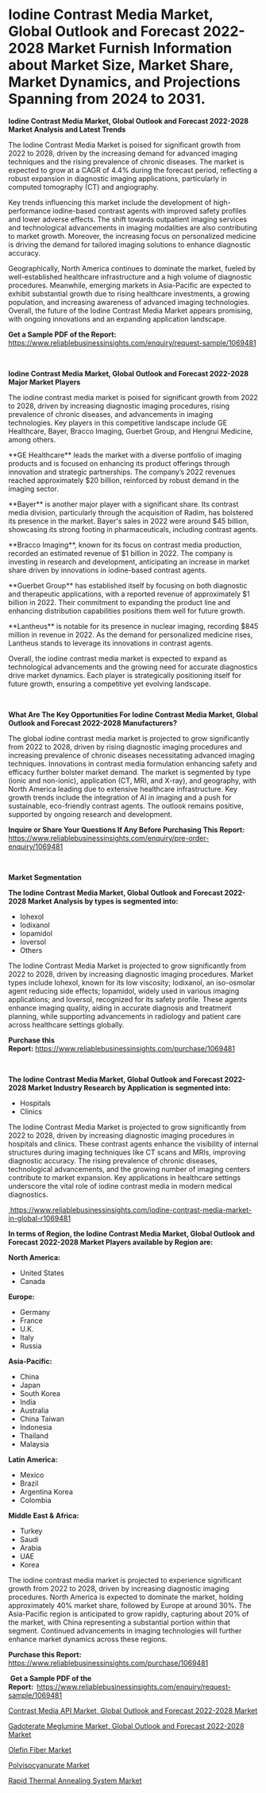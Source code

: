 <p><h1>Iodine Contrast Media Market, Global Outlook and Forecast 2022-2028 Market Furnish Information about Market Size, Market Share, Market Dynamics, and Projections Spanning from 2024 to 2031.</h1></p><p><strong>Iodine Contrast Media Market, Global Outlook and Forecast 2022-2028 Market Analysis and Latest Trends</strong></p>
<p><p>The Iodine Contrast Media Market is poised for significant growth from 2022 to 2028, driven by the increasing demand for advanced imaging techniques and the rising prevalence of chronic diseases. The market is expected to grow at a CAGR of 4.4% during the forecast period, reflecting a robust expansion in diagnostic imaging applications, particularly in computed tomography (CT) and angiography.</p><p>Key trends influencing this market include the development of high-performance iodine-based contrast agents with improved safety profiles and lower adverse effects. The shift towards outpatient imaging services and technological advancements in imaging modalities are also contributing to market growth. Moreover, the increasing focus on personalized medicine is driving the demand for tailored imaging solutions to enhance diagnostic accuracy.</p><p>Geographically, North America continues to dominate the market, fueled by well-established healthcare infrastructure and a high volume of diagnostic procedures. Meanwhile, emerging markets in Asia-Pacific are expected to exhibit substantial growth due to rising healthcare investments, a growing population, and increasing awareness of advanced imaging technologies. Overall, the future of the Iodine Contrast Media Market appears promising, with ongoing innovations and an expanding application landscape.</p></p>
<p><strong>Get a Sample PDF of the Report:&nbsp;</strong> <a href="https://www.reliablebusinessinsights.com/enquiry/request-sample/1069481">https://www.reliablebusinessinsights.com/enquiry/request-sample/1069481</a></p>
<p>&nbsp;</p>
<p><strong>Iodine Contrast Media Market, Global Outlook and Forecast 2022-2028 Major Market Players</strong></p>
<p><p>The iodine contrast media market is poised for significant growth from 2022 to 2028, driven by increasing diagnostic imaging procedures, rising prevalence of chronic diseases, and advancements in imaging technologies. Key players in this competitive landscape include GE Healthcare, Bayer, Bracco Imaging, Guerbet Group, and Hengrui Medicine, among others.</p><p>**GE Healthcare** leads the market with a diverse portfolio of imaging products and is focused on enhancing its product offerings through innovation and strategic partnerships. The company’s 2022 revenues reached approximately $20 billion, reinforced by robust demand in the imaging sector.</p><p>**Bayer** is another major player with a significant share. Its contrast media division, particularly through the acquisition of Radim, has bolstered its presence in the market. Bayer's sales in 2022 were around $45 billion, showcasing its strong footing in pharmaceuticals, including contrast agents.</p><p>**Bracco Imaging**, known for its focus on contrast media production, recorded an estimated revenue of $1 billion in 2022. The company is investing in research and development, anticipating an increase in market share driven by innovations in iodine-based contrast agents.</p><p>**Guerbet Group** has established itself by focusing on both diagnostic and therapeutic applications, with a reported revenue of approximately $1 billion in 2022. Their commitment to expanding the product line and enhancing distribution capabilities positions them well for future growth.</p><p>**Lantheus** is notable for its presence in nuclear imaging, recording $845 million in revenue in 2022. As the demand for personalized medicine rises, Lantheus stands to leverage its innovations in contrast agents.</p><p>Overall, the iodine contrast media market is expected to expand as technological advancements and the growing need for accurate diagnostics drive market dynamics. Each player is strategically positioning itself for future growth, ensuring a competitive yet evolving landscape.</p></p>
<p>&nbsp;</p>
<p><strong>What Are The Key Opportunities For Iodine Contrast Media Market, Global Outlook and Forecast 2022-2028 Manufacturers?</strong></p>
<p><p>The global iodine contrast media market is projected to grow significantly from 2022 to 2028, driven by rising diagnostic imaging procedures and increasing prevalence of chronic diseases necessitating advanced imaging techniques. Innovations in contrast media formulation enhancing safety and efficacy further bolster market demand. The market is segmented by type (ionic and non-ionic), application (CT, MRI, and X-ray), and geography, with North America leading due to extensive healthcare infrastructure. Key growth trends include the integration of AI in imaging and a push for sustainable, eco-friendly contrast agents. The outlook remains positive, supported by ongoing research and development.</p></p>
<p><strong>Inquire or Share Your Questions If Any Before Purchasing This Report:</strong> <a href="https://www.reliablebusinessinsights.com/enquiry/pre-order-enquiry/1069481">https://www.reliablebusinessinsights.com/enquiry/pre-order-enquiry/1069481</a></p>
<p>&nbsp;</p>
<p><strong>Market Segmentation</strong></p>
<p><strong>The Iodine Contrast Media Market, Global Outlook and Forecast 2022-2028 Market Analysis by types is segmented into:</strong></p>
<p><ul><li>Iohexol</li><li>Iodixanol</li><li>Iopamidol</li><li>Ioversol</li><li>Others</li></ul></p>
<p><p>The Iodine Contrast Media Market is projected to grow significantly from 2022 to 2028, driven by increasing diagnostic imaging procedures. Market types include Iohexol, known for its low viscosity; Iodixanol, an iso-osmolar agent reducing side effects; Iopamidol, widely used in various imaging applications; and Ioversol, recognized for its safety profile. These agents enhance imaging quality, aiding in accurate diagnosis and treatment planning, while supporting advancements in radiology and patient care across healthcare settings globally.</p></p>
<p><strong>Purchase this Report:&nbsp;</strong><a href="https://www.reliablebusinessinsights.com/purchase/1069481">https://www.reliablebusinessinsights.com/purchase/1069481</a></p>
<p>&nbsp;</p>
<p><strong>The Iodine Contrast Media Market, Global Outlook and Forecast 2022-2028 Market Industry Research by Application is segmented into:</strong></p>
<p><ul><li>Hospitals</li><li>Clinics</li></ul></p>
<p><p>The Iodine Contrast Media Market is projected to grow significantly from 2022 to 2028, driven by increasing diagnostic imaging procedures in hospitals and clinics. These contrast agents enhance the visibility of internal structures during imaging techniques like CT scans and MRIs, improving diagnostic accuracy. The rising prevalence of chronic diseases, technological advancements, and the growing number of imaging centers contribute to market expansion. Key applications in healthcare settings underscore the vital role of iodine contrast media in modern medical diagnostics.</p></p>
<p><a href="https://www.reliablebusinessinsights.com/iodine-contrast-media-market-in-global-r1069481">&nbsp;https://www.reliablebusinessinsights.com/iodine-contrast-media-market-in-global-r1069481</a></p>
<p><strong>In terms of Region, the Iodine Contrast Media Market, Global Outlook and Forecast 2022-2028 Market Players available by Region are:</strong></p>
<p>
    <p> <strong> North America: </strong>
        <ul>
            <li>United States</li>
            <li>Canada</li>
        </ul>
        </p> 
    <p> <strong> Europe: </strong>
        <ul>
            <li>Germany</li>
            <li>France</li>
            <li>U.K.</li>
            <li>Italy</li>
            <li>Russia</li>
        </ul>
        </p> 
    <p> <strong> Asia-Pacific: </strong>
        <ul>
            <li>China</li>
            <li>Japan</li>
            <li>South Korea</li>
            <li>India</li>
            <li>Australia</li>
            <li>China Taiwan</li>
            <li>Indonesia</li>
            <li>Thailand</li>
            <li>Malaysia</li>
        </ul>
        </p> 
    <p> <strong> Latin America: </strong>
        <ul>
            <li>Mexico</li>
            <li>Brazil</li>
            <li>Argentina Korea</li>
            <li>Colombia</li>
        </ul>
        </p> 
    <p> <strong> Middle East & Africa: </strong>
        <ul>
            <li>Turkey</li>
            <li>Saudi</li>
            <li>Arabia</li>
            <li>UAE</li>
            <li>Korea</li>
        </ul>
    </p>
    </p>
<p><p>The iodine contrast media market is projected to experience significant growth from 2022 to 2028, driven by increasing diagnostic imaging procedures. North America is expected to dominate the market, holding approximately 40% market share, followed by Europe at around 30%. The Asia-Pacific region is anticipated to grow rapidly, capturing about 20% of the market, with China representing a substantial portion within that segment. Continued advancements in imaging technologies will further enhance market dynamics across these regions.</p></p>
<p><strong>Purchase this Report: </strong><a href="https://www.reliablebusinessinsights.com/purchase/1069481">https://www.reliablebusinessinsights.com/purchase/1069481</a></p>
<p>&nbsp;<strong>Get a Sample PDF of the Report:&nbsp;&nbsp;</strong><a href="https://www.reliablebusinessinsights.com/enquiry/request-sample/1069481">https://www.reliablebusinessinsights.com/enquiry/request-sample/1069481</a></p>
<p><strong></strong></p>
<p><p><a href="https://github.com/kathiestrine5ty/Market-Research-Report-List-1/blob/main/contrast-media-api-market-global-outlook-and-forecast-2022-2028-market.md">Contrast Media API Market, Global Outlook and Forecast 2022-2028 Market</a></p><p><a href="https://github.com/alesiasc0na/Market-Research-Report-List-1/blob/main/gadoterate-meglumine-market-global-outlook-and-forecast-2022-2028-market.md">Gadoterate Meglumine Market, Global Outlook and Forecast 2022-2028 Market</a></p><p><a href="https://medium.com/@karleeprice2004/the-global-market-overview-of-the-olefin-fiber-market-provides-a-unique-perspective-on-the-key-0f0742822cd8">Olefin Fiber Market</a></p><p><a href="https://issuu.com/reportprime-2/docs/polyisocyanurate-market-size-2030.p_3f92229f882a00">Polyisocyanurate Market</a></p><p><a href="https://www.linkedin.com/pulse/rapid-thermal-annealing-system-market-global-trends-forecast-keiff?trackingId=aRZAu0iAQ7mUWnjz2OcR0g%3D%3D">Rapid Thermal Annealing System Market</a></p></p>